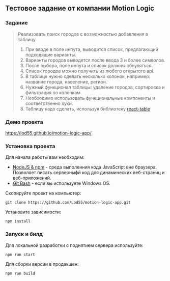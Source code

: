 ## Тестовое задание от компании Motion Logic

### Задание 

> Реализовать поиск городов с возможностью добавления в таблицу.
>
> 1. При вводе в поле инпута, выводится список, предлагающий подходящие варианты.
> 2. Варианты городов выводятся после ввода 3 и более символов.
> 3. После выбора, поле инпута и список должны обнуляться.
> 4. Список городов можно получить из любого открытого api.
> 5. В таблице нужно сделать несколько колонок, например: название города, население, регион.
> 6. Нужный функционал таблицы: удаление городов, сортировка и фильтрация по колонкам.
> 7. Необходимо использовать функциональные компоненты и соответственно хуки.
> 8. Таблицу надо сделать, используя библиотеку [react-table](https://react-table.tanstack.com/)

### Демо проекта

https://lod55.github.io/motion-logic-app/

### Установка проекта

Для начала работы вам необходим:

- [NodeJS & npm](https://nodejs.org/en/) - среда выполенния кода JavaScript вне браузера. Позволяет писать серверныфй код для динамических веб-страниц и веб-приложений.
- [Git Bash](https://gitforwindows.org/) - если вы используете Windows OS.

Скопируйте проект на компьютер:

```
git clone https://github.com/Lod55/motion-logic-app.git
```

Установите зависимости:

```
npm install
```

### Запуск и билд

Для локальной разработки с поднятием сервера используйте:

```
npm run start
```

Для сборки версии в продакшен:

```
npm run build
```
